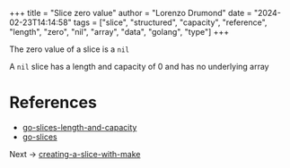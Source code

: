 +++
title = "Slice zero value"
author = "Lorenzo Drumond"
date = "2024-02-23T14:14:58"
tags = ["slice",  "structured",  "capacity",  "reference",  "length",  "zero",  "nil",  "array",  "data",  "golang",  "type"]
+++


The zero value of a slice is a `nil`

A `nil` slice has a length and capacity of 0 and has no underlying array

# References
- [go-slices-length-and-capacity](/wiki/go-slices-length-and-capacity/)
- [go-slices](/wiki/go-slices/)

Next -> [creating-a-slice-with-make](/wiki/creating-a-slice-with-make/)
